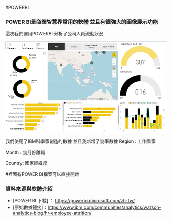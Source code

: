 #POWERBI
### POWER BI是商業智慧界常用的軟體 並且有很強大的圖像展示功能
這次我們運用POWERBI 分析了公司人員流動狀況

![image](https://github.com/mv123453715/POWERBI/blob/master/powerbi/result.PNG)

我們使用了IBM科學家創造的數據 並且我新增了幾筆數據
Region : 工作國家

Month : 幾月份離職

Country: 國家經緯度

#裡面有POWER BI檔案可以直接開啟


### 資料來源與軟體介紹
+ [POWER BI 下載] ： https://powerbi.microsoft.com/zh-tw/
+ [原始數據鏈接]：https://www.ibm.com/communities/analytics/watson-analytics-blog/hr-employee-attrition/
